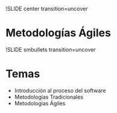 !SLIDE center transition=uncover
# Metodologías Ágiles

!SLIDE smbullets transition=uncover
# Temas
* Introducción al proceso del software
* Metodologías Tradicionales
* Metodologías Ágiles
